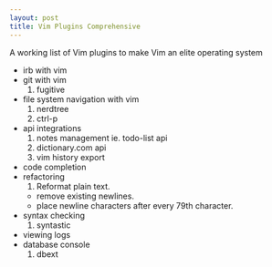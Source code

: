 ```yaml
---
layout: post
title: Vim Plugins Comprehensive
---
```


A working list of Vim plugins to make Vim an elite operating system

* irb with vim
* git with vim
  1. fugitive
* file system navigation with vim
  1. nerdtree
  2. ctrl-p
* api integrations
  1. notes management ie. todo-list api
  2. dictionary.com api
  3. vim history export
* code completion
* refactoring
  1. Reformat plain text.
    * remove existing newlines.
    * place newline characters after every 79th character.
* syntax checking
  1. syntastic
* viewing logs
* database console
  1. dbext
